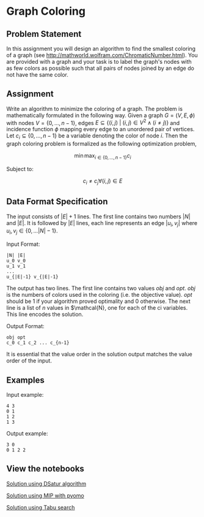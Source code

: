 # Graph Coloring

## Problem Statement

In this assignment you will design an algorithm to find the smallest coloring of a graph (see http://mathworld.wolfram.com/ChromaticNumber.html). You are provided with a graph and your task is to label the graph's nodes with as few colors as possible such that all pairs of nodes joined by an edge do not have the same color. 

## Assignment

Write an algorithm to minimize the coloring of a graph. The problem is mathematically formulated in the following way. Given a graph $G = (V, E, \phi)$ with nodes $V = \{ 0, \ldots, n-1 \}$, edges $E \subseteq \{ (i,j) \ \vert \ (i,j) \in V^2 \wedge (i \neq j) \}$ and incidence function $\phi$ mapping every edge to an unordered pair of vertices. Let $c_i \subseteq \{ 0, \ldots, n-1 \}$ be a variable denoting the color of node $i$. Then the graph coloring problem is formalized as the following optimization problem,

$$\min \max_{i \in \{ 0, \ldots, n-1 \}} c_i$$

Subject to:

$$c_i \neq c_j \forall (i,j) \in E$$

## Data Format Specification

The input consists of $\lvert E \rvert + 1$ lines. The first line contains two numbers $\lvert N \rvert$ and $\lvert E \rvert$. It is followed by $\lvert E \rvert$ lines, each line represents an edge $\lvert u_i, v_j \rvert$ where $u_i, v_j \in \{ 0, \ldots \lvert N \rvert - 1 \}$.

Input Format:

```
|N| |E|
u_0 v_0
u_1 v_1
...
u_{|E|-1} v_{|E|-1}
```

The output has two lines. The first line contains two values $obj$ and $opt$. $obj$ is the numbers of colors used in the coloring (i.e. the objective value). $opt$ should be $1$ if your algorithm proved optimality and $0$ otherwise. The next line is a list of $n$ values in $\mathcal{N}, one for each of the ci variables. This line encodes the solution.

Output Format:

```
obj opt
c_0 c_1 c_2 ... c_{n-1}
```

It is essential that the value order in the solution output matches the value order of the input.

## Examples

Input example:

```
4 3
0 1
1 2
1 3
```

Output example:

```
3 0
0 1 2 2
```

## View the notebooks

[Solution using DSatur algorithm](https://colab.research.google.com/github/jacubero/Optimization/blob/master/coloring/dsatur.ipynb)

[Solution using MIP with pyomo](https://colab.research.google.com/github/jacubero/Optimization/blob/master/coloring/pyomo.ipynb)

[Solution using Tabu search](https://colab.research.google.com/github/jacubero/Optimization/blob/master/coloring/tabu.ipynb)